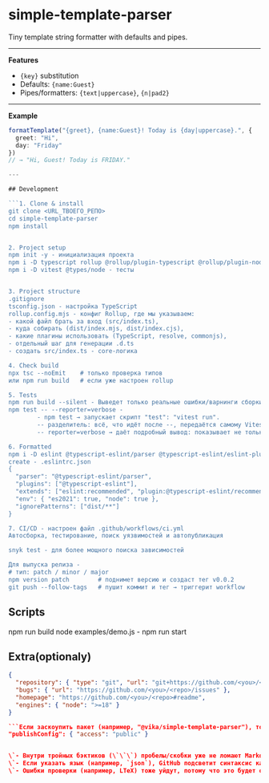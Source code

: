 # simple-template-parser

Tiny template string formatter with defaults and pipes.

---

**Features**

- `{key}` substitution
- Defaults: `{name:Guest}`
- Pipes/formatters: `{text|uppercase}`, `{n|pad2}`

---

**Example**

````ts
formatTemplate("{greet}, {name:Guest}! Today is {day|uppercase}.", {
  greet: "Hi",
  day: "Friday"
})
// → "Hi, Guest! Today is FRIDAY."

---

## Development

```1. Clone & install
git clone <URL_ТВОЕГО_РЕПО>
cd simple-template-parser
npm install


2. Project setup
npm init -y - инициализация проекта
npm i -D typescript rollup @rollup/plugin-typescript @rollup/plugin-node-resolve @rollup/plugin-commonjs rollup-plugin-dts - ставит Rollup, и плагины к нему, и TypeScript
npm i -D vitest @types/node - тесты


3. Project structure
.gitignore
tsconfig.json - настройка TypeScript
rollup.config.mjs - конфиг Rollup, где мы указываем:
- какой файл брать за вход (src/index.ts),
- куда собирать (dist/index.mjs, dist/index.cjs),
- какие плагины использовать (TypeScript, resolve, commonjs),
- отдельный шаг для генерации .d.ts
- создать src/index.ts - core-логика

4. Check build
npx tsc --noEmit    # только проверка типов
или npm run build   # если уже настроен rollup

5. Tests
npm run build --silent - Выведет только реальные ошибки/варнинги сборки.
npm test -- --reporter=verbose -
        - npm test → запускает скрипт "test": "vitest run".
        -- разделитель: всё, что идёт после --, передаётся самому Vitest, а не npm.
        -- reporter=verbose → даёт подробный вывод: показывает не только «зелёный/красный», но и весь список тестов, включая PASSED/FAILED, и ошибки со стеком.

6. Formatted
npm i -D eslint @typescript-eslint/parser @typescript-eslint/eslint-plugin
create - .eslintrc.json
{
  "parser": "@typescript-eslint/parser",
  "plugins": ["@typescript-eslint"],
  "extends": ["eslint:recommended", "plugin:@typescript-eslint/recommended"],
  "env": { "es2021": true, "node": true },
  "ignorePatterns": ["dist/**"]
}

7. CI/CD - настроен файл .github/workflows/ci.yml
Автосборка, тестирование, поиск уязвимостей и автопубликация

snyk test - для более мощного поиска зависимостей

Для выпуска релиза -
# тип: patch / minor / major
npm version patch        # поднимет версию и создаст тег v0.0.2
git push --follow-tags   # пушит коммит и тег → триггерит workflow


````

## Scripts

npm run build
node examples/demo.js - npm run start

## Extra(optionaly)

````json
{
  "repository": { "type": "git", "url": "git+https://github.com/<you>/<repo>.git" },
  "bugs": { "url": "https://github.com/<you>/<repo>/issues" },
  "homepage": "https://github.com/<you>/<repo>#readme",
  "engines": { "node": ">=18" }
}

```Если заскоупить пакет (например, "@vika/simple-template-parser"), то нужно добавить:
"publishConfig": { "access": "public" }


\`- Внутри тройных бэктиков (\`\`\`) пробелы/скобки уже не ломают Markdown.
\`- Если указать язык (например, `json`), GitHub подсветит синтаксис как в JSON.
\`- Ошибки проверки (например, LTeX) тоже уйдут, потому что это будет отдельный блок кода, а не «текст с кавычками».
````
